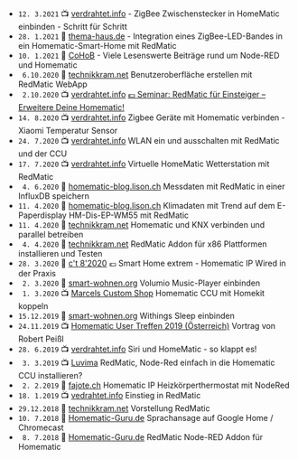 * `12. 3.2021` 📺 [verdrahtet.info](https://www.youtube.com/watch?v=CRpLQPBu4nk) - ZigBee Zwischenstecker in HomeMatic einbinden - Schritt für Schritt
* `28. 1.2021` 📖 [thema-haus.de](https://thema-haus.de/zigbee-led-band_in_homematic-smart-home_integrieren/) - Integration eines ZigBee-LED-Bandes in ein Homematic-Smart-Home mit RedMatic
* `10. 1.2021` 📖 [CoHoB](https://cohob.de/tag/nodered/) - Viele Lesenswerte Beiträge rund um Node-RED und Homematic
* ` 6.10.2020` 📖 [technikkram.net](https://technikkram.net/blog/2020/10/06/homematic-alternative-benutzeroberflaeche-fuer-gaeste-erstellen-mit-redmatic-webapp/) Benutzeroberfläche erstellen mit RedMatic WebApp
* ` 2.10.2020` 📺 [verdrahtet.info](https://www.youtube.com/watch?v=GBlIK_T6NPw) [💶 Seminar: RedMatic für Einsteiger – Erweitere Deine Homematic!](https://www.verdrahtet.info/redmatic-fuer-einsteiger-erweitere-deine-homematic/) 
* `14. 8.2020` 📺 [verdrahtet.info](https://www.youtube.com/watch?v=vl0Q0VyH-qk) Zigbee Geräte mit Homematic verbinden - Xiaomi Temperatur Sensor
* `24. 7.2020` 📺 [verdrahtet.info](https://www.youtube.com/watch?v=jIi94oDgRCc) WLAN ein und ausschalten mit RedMatic und der CCU
* `17. 7.2020` 📺 [verdrahtet.info](https://www.youtube.com/watch?v=C61PfTBXM1o) Virtuelle HomeMatic Wetterstation mit RedMatic
* ` 4. 6.2020` 📖 [homematic-blog.lison.ch](https://homematic-blog.lison.ch/messdaten-mit-redmatic-in-einer-influxdb-speichern/) Messdaten mit RedMatic in einer InfluxDB speichern
* `11. 4.2020` 📖 [homematic-blog.lison.ch](https://homematic-blog.lison.ch/klimadaten-mit-trend-auf-dem-e-paperdisplay-hm-dis-ep-wm55-mit-redmatic/) Klimadaten mit Trend auf dem E-Paperdisplay HM-Dis-EP-WM55 mit RedMatic
* `11. 4.2020` 📖 [technikkram.net](https://technikkram.net/2020/04/homematic-und-knx-verbinden-und-parallel-betreiben) Homematic und KNX verbinden und parallel betreiben
* ` 4. 4.2020` 📖 [technikkram.net](https://technikkram.net/2020/04/redmatic-beta-release-des-redmatic-addon-fuer-x86-plattformen-installieren-und-testen) RedMatic Addon für x86 Plattformen installieren und Testen
* `28. 3.2020` 📘 [c't 8'2020](https://www.heise.de/select/ct/2020/8/2006217283313627436) 💶 Smart Home ­extrem - Homematic IP Wired in der Praxis
* ` 2. 3.2020` 📖 [smart-wohnen.org](https://smart-wohnen.org/homematic-den-volumio-music-player-in-die-hausautomatisierung-einbinden/) Volumio Music-Player einbinden
* ` 1. 3.2020` 📺 [Marcels Custom Shop](https://www.youtube.com/watch?v=exwqm-6PRv8) Homematic CCU mit Homekit koppeln
* `15.12.2019` 📖 [smart-wohnen.org](https://smart-wohnen.org/homematic-withings-sleep-in-die-hausautomatisierung-einbinden/) Withings Sleep einbinden
* `24.11.2019` 📺 [Homematic User Treffen 2019 (Österreich)](https://youtu.be/Rll0sDiGnsQ?t=1634) Vortrag von Robert Peißl 
* `28. 6.2019` 📺 [verdrahtet.info](https://www.youtube.com/watch?v=2I3UlTJ3ar8) Siri und HomeMatic - so klappt es! 
* ` 3. 3.2019` 📺 [Luvima](https://www.youtube.com/watch?v=W_RruCV0J2w) RedMatic, Node-Red einfach in die Homematic CCU installieren? 
* ` 2. 2.2019` 📖 [fajote.ch](https://fajote.ch/tutorial/homematic-ip-heizkoerperthermostat-mit-nodered) Homematic IP Heizkörperthermostat mit NodeRed
* `18. 1.2019` 📺 [vedrahtet.info](https://www.youtube.com/watch?v=lMIrLS6JM-o) Einstieg in RedMatic 
* `29.12.2018` 📖 [technikkram.net](https://technikkram.net/2018/12/vorstellung-redmatic-nodered-als-addon-fuer-die-ccu3-oder-raspberrymatic) Vorstellung RedMatic
* `10. 7.2018` 📖 [Homematic-Guru.de](https://homematic-guru.de/homematic-sprachansage-auf-google-home-chromecast) Sprachansage auf Google Home / Chromecast
* ` 8. 7.2018` 📖 [Homematic-Guru.de](https://homematic-guru.de/redmatic-node-red-addon-fuer-homematic) RedMatic Node-RED Addon für Homematic
